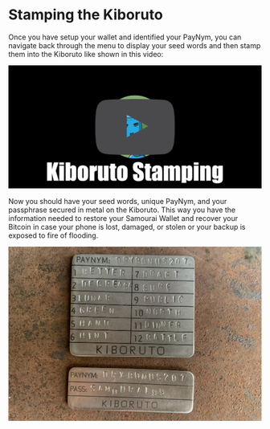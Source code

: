 # Stamping the Kiboruto

Once you have setup your wallet and identified your PayNym, you can navigate back through the menu to display your seed words and then stamp them into the Kiboruto like shown in this video: 

[![Kiboruto Stamping](/assets/Thumbnail-Stamping_01.png)](https://media.econoalchemist.com/w/tqsjcU4DwvJ6X1Et5ESbfD "Kiboruto Stamping")

Now you should have your seed words, unique PayNym, and your passphrase secured in metal on the Kiboruto. This way you have the information needed to restore your Samourai Wallet and recover your Bitcoin in case your phone is lost, damaged, or stolen or your backup is exposed to fire of flooding.

<p align="center">
<img src="assets/kiboruto02.JPG">
</p>
